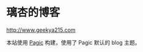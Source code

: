 # 璃杏的博客

http://www.geekya215.com

本站使用 [Pagic](https://github.com/xcatliu/pagic) 构建，使用了 Pagic 默认的 blog 主题。